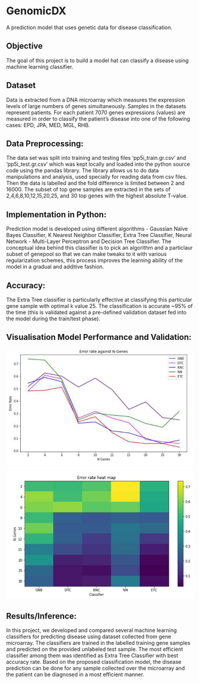 # GenomicDX
A prediction model that uses genetic data for disease classification.


## Objective
The goal of this project is to build a model hat can classify a disease using machine learning classifier. 

## Dataset 
Data is extracted from a DNA microarray which measures the expression levels of large numbers of genes simultaneously. Samples in the datasets represent patients. For each patient 7070 genes expressions (values) are measured in order to classify the patient’s disease into one of the following cases: EPD, JPA, MED, MGL, RHB.

## Data Preprocessing:
The data set was split into training and testing files ‘pp5i_train.gr.csv’ and ‘pp5i_test.gr.csv’ which was kept locally and loaded into the python source code using the pandas
library. The library allows us to do data manipulations and analysis, used specially for reading data from csv files. Then the data is labelled and the fold difference is limited between 2 and 16000. The subset of top gene samples are extracted in the sets of 2,4,6,8,10,12,15,20,25, and 30 top genes with the highest absolute T-value.

## Implementation in Python:
Prediction model is developed using different algorithms - Gaussian Naïve Bayes Classifier, K Nearest Neighbor Classifier, Extra Tree Classifier, Neural Network - Multi-Layer Perceptron and Decision Tree Classifier. The conceptual idea behind this classifier is to pick an algorithm and a particlaur subset of genepool so that we can make tweaks to it with various regularization schemes, this process improves the learning ability of the model in a gradual and additive fashion. 

## Accuracy:
The Extra Tree classifier is particularly effective at classifying this particular gene sample with optimal k value 25. The classification is accurate ~95% of the time (this is validated against a pre-defined validation dataset fed into the model during the train/test phase). 

## Visualisation Model Performance and Validation:
![Alt text](results/error_rate_gene_subsets.JPG?raw=true "Error Rate Gene Subset")

![Alt text](results/error_rate_heatmap.JPG?raw=true "Error Rate HeatMap")

## Results/Inference:
In this project, we developed and compared several machine learning classifiers for predicting disease using dataset collected from gene microarray. The classifiers are trained in the labelled training gene samples and predicted on the provided unlabeled test sample. The most efficient classifier among them was identified as Extra Tree Classifier with best accuracy rate. Based on the proposed classification model, the disease prediction can be done for any sample collected over the microarray and the patient can be diagnosed in a most efficient manner.


